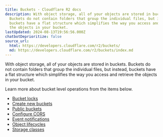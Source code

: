 ```yaml
---
title: Buckets · Cloudflare R2 docs
description: With object storage, all of your objects are stored in buckets.
  Buckets do not contain folders that group the individual files, but instead,
  buckets have a flat structure which simplifies the way you access and retrieve
  the objects in your bucket.
lastUpdated: 2024-08-13T19:56:56.000Z
chatbotDeprioritize: false
source_url:
  html: https://developers.cloudflare.com/r2/buckets/
  md: https://developers.cloudflare.com/r2/buckets/index.md
---
```


With object storage, all of your objects are stored in buckets. Buckets do not contain folders that group the individual files, but instead, buckets have a flat structure which simplifies the way you access and retrieve the objects in your bucket.

Learn more about bucket level operations from the items below.

* [Bucket locks](https://developers.cloudflare.com/r2/buckets/bucket-locks/)
* [Create new buckets](https://developers.cloudflare.com/r2/buckets/create-buckets/)
* [Public buckets](https://developers.cloudflare.com/r2/buckets/public-buckets/)
* [Configure CORS](https://developers.cloudflare.com/r2/buckets/cors/)
* [Event notifications](https://developers.cloudflare.com/r2/buckets/event-notifications/)
* [Object lifecycles](https://developers.cloudflare.com/r2/buckets/object-lifecycles/)
* [Storage classes](https://developers.cloudflare.com/r2/buckets/storage-classes/)

